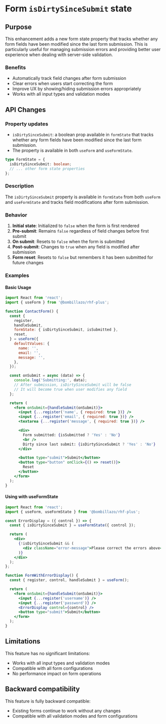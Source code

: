 # Form `isDirtySinceSubmit` state

## Purpose

This enhancement adds a new form state property that tracks whether any form fields have been modified since the last form submission. This is particularly useful for managing submission errors and providing better user experience when dealing with server-side validation.

### Benefits

- Automatically track field changes after form submission
- Clear errors when users start correcting the form
- Improve UX by showing/hiding submission errors appropriately
- Works with all input types and validation modes

## API Changes

### Property updates

- `isDirtySinceSubmit`: a boolean prop available in `formState` that tracks whether any form fields have been modified since the last form submission.
- The property is available in both `useForm` and `useFormState`.

```typescript
type FormState = {
  isDirtySinceSubmit: boolean;
  // ... other form state properties
};
```

### Description

The `isDirtySinceSubmit` property is available in `formState` from both `useForm` and `useFormState` and tracks field modifications after form submission.

### Behavior

1. **Initial state**: Initialized to `false` when the form is first rendered
2. **Pre-submit**: Remains `false` regardless of field changes before first submit
3. **On submit**: Resets to `false` when the form is submitted
4. **Post-submit**: Changes to `true` when any field is modified after submission
5. **Form reset**: Resets to `false` but remembers it has been submitted for future changes

### Examples

#### Basic Usage

```jsx
import React from 'react';
import { useForm } from '@bombillazo/rhf-plus';

function ContactForm() {
  const {
    register,
    handleSubmit,
    formState: { isDirtySinceSubmit, isSubmitted },
    reset,
  } = useForm({
    defaultValues: {
      name: '',
      email: '',
      message: '',
    },
  });

  const onSubmit = async (data) => {
    console.log('Submitting:', data);
    // After submission, isDirtySinceSubmit will be false
    // It will become true when user modifies any field
  };

  return (
    <form onSubmit={handleSubmit(onSubmit)}>
      <input {...register('name', { required: true })} />
      <input {...register('email', { required: true })} />
      <textarea {...register('message', { required: true })} />

      <div>
        Form submitted: {isSubmitted ? 'Yes' : 'No'}
        <br />
        Dirty since last submit: {isDirtySinceSubmit ? 'Yes' : 'No'}
      </div>

      <button type="submit">Submit</button>
      <button type="button" onClick={() => reset()}>
        Reset
      </button>
    </form>
  );
}
```

#### Using with useFormState

```jsx
import React from 'react';
import { useForm, useFormState } from '@bombillazo/rhf-plus';

const ErrorDisplay = ({ control }) => {
  const { isDirtySinceSubmit } = useFormState({ control });

  return (
    <div>
      {!isDirtySinceSubmit && (
        <div className="error-message">Please correct the errors above</div>
      )}
    </div>
  );
};

function FormWithErrorDisplay() {
  const { register, control, handleSubmit } = useForm();

  return (
    <form onSubmit={handleSubmit(onSubmit)}>
      <input {...register('username')} />
      <input {...register('password')} />
      <ErrorDisplay control={control} />
      <button type="submit">Submit</button>
    </form>
  );
}
```

## Limitations

This feature has no significant limitations:

- Works with all input types and validation modes
- Compatible with all form configurations
- No performance impact on form operations

## Backward compatibility

This feature is fully backward compatible:

- Existing forms continue to work without any changes
- Compatible with all validation modes and form configurations
